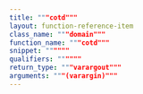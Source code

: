 ```yaml
---
title: """cotd"""
layout: function-reference-item
class_name: """domain"""
function_name: """cotd"""
snippet: """"""
qualifiers: """"""
return_type: """varargout"""
arguments: """(varargin)"""
---
```


